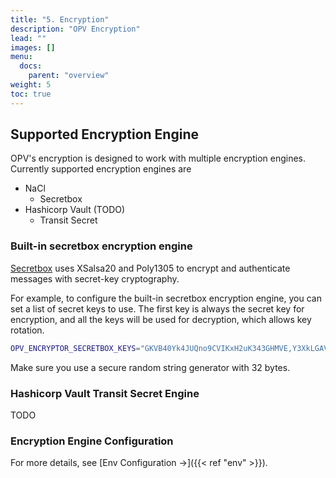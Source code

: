 ```yaml
---
title: "5. Encryption"
description: "OPV Encryption"
lead: ""
images: []
menu: 
  docs:
    parent: "overview"
weight: 5
toc: true
---
```


## Supported Encryption Engine

OPV's encryption is designed to work with multiple encryption engines. Currently supported encryption engines are

- NaCl
  - Secretbox
- Hashicorp Vault (TODO)
  - Transit Secret

### Built-in secretbox encryption engine

[Secretbox](https://pkg.go.dev/golang.org/x/crypto/nacl/secretbox) uses XSalsa20 and Poly1305 to encrypt and authenticate messages with secret-key cryptography.

For example, to configure the built-in secretbox encryption engine, you can set a list of secret keys to use.
The first key is always the secret key for encryption, and all the keys will be used for decryption, which allows key rotation.

```sh
OPV_ENCRYPTOR_SECRETBOX_KEYS="GKVB40Yk4JUQno9CVIKxH2uK343GHMVE,Y3XkLGAVQYnRNt1kXO6xyHhoY2pYeieh"
```

Make sure you use a secure random string generator with 32 bytes.

### Hashicorp Vault Transit Secret Engine

TODO

### Encryption Engine Configuration

For more details, see [Env Configuration →]({{< ref "env" >}}).
